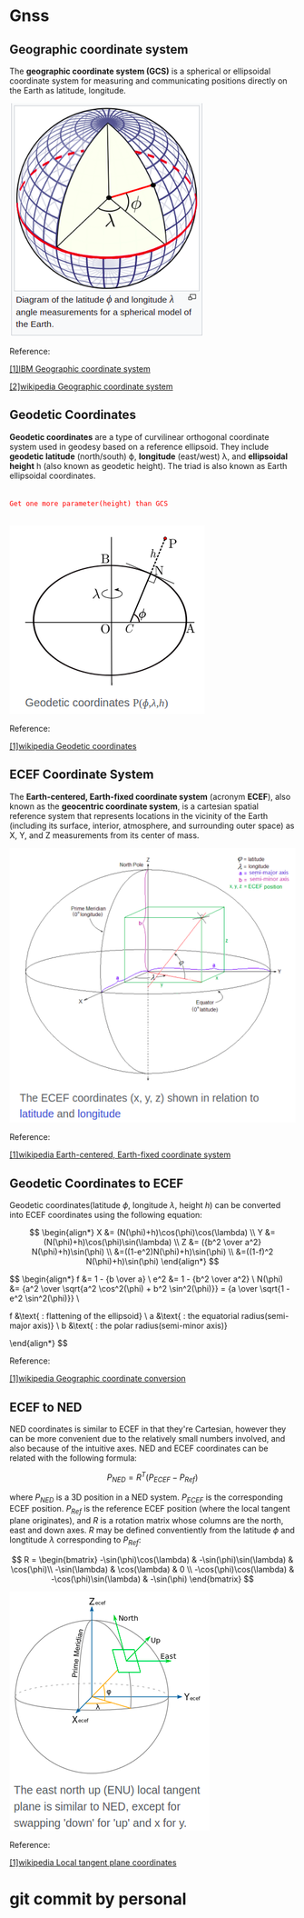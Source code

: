 # Gnss
## Geographic coordinate system
The **geographic coordinate system (GCS)** is a spherical or ellipsoidal coordinate system for measuring and communicating positions directly on the Earth as latitude, longitude.

![](img/Geographic%20coordinate%20system.png)

Reference:

[[1]IBM Geographic coordinate system](https://www.ibm.com/docs/en/informix-servers/12.10?topic=data-geographic-coordinate-system)

[[2]wikipedia Geographic coordinate system](https://en.wikipedia.org/wiki/Geographic_coordinate_system)

## Geodetic Coordinates
**Geodetic coordinates** are a type of curvilinear orthogonal coordinate system used in geodesy based on a reference ellipsoid. They include **geodetic latitude** (north/south) ϕ, **longitude** (east/west) λ, and **ellipsoidal height** h (also known as geodetic height). The triad is also known as Earth ellipsoidal coordinates.

<code style="color:red">
Get one more parameter(height) than GCS
</code>

<br/>

![](img/Geodetic%20coordinates.png)

Reference:

[[1]wikipedia Geodetic coordinates](https://en.m.wikipedia.org/wiki/Geodetic_coordinates)

## ECEF Coordinate System
The **Earth-centered, Earth-fixed coordinate system** (acronym **ECEF**), also known as the **geocentric coordinate system**, is a cartesian spatial reference system that represents locations in the vicinity of the Earth (including its surface, interior, atmosphere, and surrounding outer space) as X, Y, and Z measurements from its center of mass.​

![](img/ECEF%20coordinate%20system.png)


Reference:

[[1]wikipedia Earth-centered, Earth-fixed coordinate system](https://en.m.wikipedia.org/wiki/Earth-centered,_Earth-fixed_coordinate_system)

## Geodetic Coordinates to ECEF
Geodetic coordinates(latitude ${\phi}$, longitude ${\lambda}$, height ${h}$) can be converted into ECEF coordinates using the following equation:

$$
\begin{align*}
X &= (N(\phi)+h)\cos(\phi)\cos(\lambda)  \\
Y &= (N(\phi)+h)\cos(\phi)\sin(\lambda) \\
Z &= ({b^2 \over a^2} N(\phi)+h)\sin(\phi) \\
  &=((1-e^2)N(\phi)+h)\sin(\phi) \\
  &=((1-f)^2 N(\phi)+h)\sin(\phi)
\end{align*}
$$

$$
\begin{align*}
f   &= 1 - {b \over a} \\
e^2 &= 1 - {b^2 \over a^2} \\ 
N(\phi) &= {a^2 \over \sqrt{a^2 \cos^2(\phi) + b^2 \sin^2(\phi)}} 
         = {a \over \sqrt{1 - e^2 \sin^2(\phi)}} \\

f &\text{ : flattening of the ellipsoid} \\
a &\text{ : the equatorial radius(semi-major axis)} \\
b &\text{ : the polar radius(semi-minor axis)}

\end{align*}
$$

Reference: 

[[1]wikipedia Geographic coordinate conversion](https://en.m.wikipedia.org/wiki/Geographic_coordinate_conversion)

## ECEF to NED

NED coordinates is similar to ECEF in that they're Cartesian, however they can be more convenient due to the relatively small numbers involved, and also because of the intuitive axes. NED and ECEF coordinates can be related with the following formula:

$$
P_{NED} = R^{T}(P_{ECEF} - P_{Ref})
$$

where $P_{NED}$ is a 3D position in a NED system. $P_{ECEF}$ is the corresponding ECEF position. $P_{Ref}$ is the reference ECEF position (where the local tangent plane originates), and $R$ is a rotation matrix whose columns are the north, east and down axes. $R$ may be defined conventiently from the latitude $\phi$ and longtitude $\lambda$ corresponding to $P_{Ref}$:

$$
R = \begin{bmatrix} -\sin(\phi)\cos(\lambda) & -\sin(\phi)\sin(\lambda) & \cos(\phi)\\
-\sin(\lambda) & \cos(\lambda) & 0 \\
-\cos(\phi)\cos(\lambda) & -\cos(\phi)\sin(\lambda) & -\sin(\phi)
\end{bmatrix}
$$

![](img/Local%20tangent%20plane%20coordinates.png)

Reference:

[[1]wikipedia Local tangent plane coordinates](https://en.m.wikipedia.org/wiki/Local_tangent_plane_coordinates)



# git commit by personal 